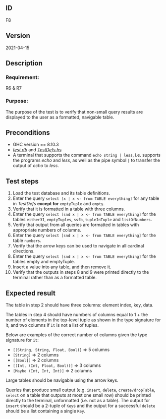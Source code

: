 ## ID

F8

## Version

2021-04-15

## Description

### Requirement: 
R6 & R7

### Purpose:
The purpose of the test is to verify that non-small query results are displayed to the user as a formatted, navigable table. 

## Preconditions
- GHC version == 8.10.3
- [*test.db*](data/test.db) and [*TestDefs.hs*](data/TestDefs.hs)
- A terminal that supports the command `echo string | less`, i.e. supports the programs *echo* and *less*, as well as the pipe symbol `|` to transfer the output of *echo* to *less*. 

## Test steps
1. Load the test database and its table definitions.
2. Enter the query `select [x | x <- from TABLE everything]` for any table in *TestDefs* **except for** `emptyTuple` and `empty`.
3. Verify that it is formatted in a table with three columns.
4. Enter the query `select [snd x | x <- from TABLE everything]` for the tables `either3I`, `emptyTuples`, `ssfb`, `tupleInTuple` and `listOfNumbers`.
5. Verify that output from all queries are formatted in tables with appropriate numbers of columns.
6. Enter the query `select [snd x | x <- from TABLE everything]` for the table `numbers`.
7. Verify that the arrow keys can be used to navigate in all cardinal directions.
8. Enter the query `select [snd x | x <- from TABLE everything]` for the tables empty and emptyTuple.
9. Insert a value into any table, and then remove it.
10. Verify that the outputs in steps 8 and 9 were printed directly to the terminal rather than as a formatted table.


## Expected result

The table in step 2 should have three columns: element index, key, data.

The tables in step 4 should have numbers of columns equal to 1 + the number of elements in the top-level tuple as shown in the type signature for it, and two columns if `it` is not a list of tuples.

Below are examples of the correct number of columns given the type signature for `it`:
 - `[(String, String, Float, Bool)]` => 5 columns
 - `[String]` => 2 columns
 - `[[Bool]]` => 2 columns
 - `[(Int, (Int, Float, Bool))]` => 3 columns
 - `[Maybe (Int, Int, Int)]` => 2 columns

Large tables should be navigable using the arrow keys.

Queries that produce small output (e.g. `insert`, `delete`, `create/dropTable`, `select` on a table that outputs at most one small row) should be printed directly to the terminal, unformatted (i.e. not as a table). The output for `insert` should be a 2-tuple of `Key`s and the output for a successful `delete` should be a list containing a single `Key`.
